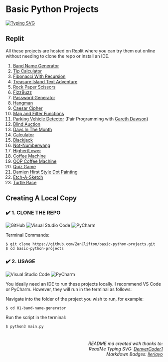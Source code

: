# Basic Python Projects

[![Typing SVG](https://readme-typing-svg.herokuapp.com?color=F79818&multiline=true&height=60&lines=Basic+Python+Projects;Exploring+Python+Fundamentals)](https://git.io/typing-svg)

## Replit

All these projects are hosted on Replit where you can try them out online without needing to clone the repo or install an IDE.

1. [Band Name Generator](https://replit.com/@ZanClifton/band-name-generator?v=1)
2. [Tip Calculator](https://replit.com/@ZanClifton/tip-calculator?v=1)
3. [Fibonacci With Recursion](https://replit.com/@ZanClifton/fibonacci-with-recursion?v=1)
4. [Treasure Island Text Adventure](https://replit.com/@ZanClifton/treasure-island-text-adventure?v=1)
5. [Rock Paper Scissors](https://replit.com/@ZanClifton/rock-paper-scissors?v=1)
6. [FizzBuzz](https://replit.com/@ZanClifton/FizzBuzz?v=1)
7. [Password Generator](https://replit.com/@ZanClifton/password-generator?v=1)
8. [Hangman](https://replit.com/@ZanClifton/hangman?v=1)
9. [Caesar Cipher](https://replit.com/@ZanClifton/caesar-cipher?v=1)
10. [Map and Filter Functions](https://replit.com/@ZanClifton/map-and-filter-functions?v=1)
11. [Parking Vehicle Detector](https://replit.com/@ZanClifton/parking-vehicle-detector?v=1) (Pair Programming with [Gareth Dawson](https://github.com/gwdawson))
12. [Blind Auction](https://replit.com/@ZanClifton/blind-auction?v=1)
13. [Days In The Month](https://replit.com/@ZanClifton/days-in-month?v=1)
14. [Calculator](https://replit.com/@ZanClifton/calculator?v=1)
15. [Blackjack](https://replit.com/@ZanClifton/blackjack?v=1)
16. [Not-Numberwang](https://replit.com/@ZanClifton/not-numberwang?v=1)
17. [Higher/Lower](https://replit.com/@ZanClifton/higher-lower?v=1)
18. [Coffee Machine](https://replit.com/@ZanClifton/coffee-machine?v=1)
19. [OOP Coffee Machine](https://replit.com/@ZanClifton/oop-coffee-machine?v=1)
20. [Quiz Game](https://replit.com/@ZanClifton/quiz-game?v=1)
21. [Damien Hirst Style Dot Painting](https://replit.com/@ZanClifton/hirst-style-dot-painting?v=1)
22. [Etch-A-Sketch](https://replit.com/@ZanClifton/etch-a-sketch?v=1)
23. [Turtle Race](https://replit.com/@ZanClifton/turtle-race?v=1)

## Creating A Local Copy

### ✔️ 1. CLONE THE REPO

![GitHub](https://img.shields.io/badge/github-%23121011.svg?style=for-the-badge&logo=github&logoColor=white) ![Visual Studio Code](https://img.shields.io/badge/Visual%20Studio%20Code-0078d7.svg?style=for-the-badge&logo=visual-studio-code&logoColor=white) ![PyCharm](https://img.shields.io/badge/pycharm-143?style=for-the-badge&logo=pycharm&logoColor=black&color=black&labelColor=green)

Terminal Commands:

```
$ git clone https://github.com/ZanClifton/basic-python-projects.git
$ cd basic-python-projects
```

### ✔️ 2. USAGE

![Visual Studio Code](https://img.shields.io/badge/Visual%20Studio%20Code-0078d7.svg?style=for-the-badge&logo=visual-studio-code&logoColor=white) ![PyCharm](https://img.shields.io/badge/pycharm-143?style=for-the-badge&logo=pycharm&logoColor=black&color=black&labelColor=green)

You ideally need an IDE to run these projects locally. I recommend VS Code or PyCharm. However, they will run in the terminal as follows:

Navigate into the folder of the project you wish to run, for example:

```
$ cd 01-band-name-generator
```

Run the script in the terminal:

```
$ python3 main.py
```

#

<div align=right>
  <h6>README.md created with thanks to:
  <br>ReadMe Typing SVG: <a href="https://git.io/typing-svg">DenverCoder1</a>
  <br>Markdown Badges: <a href="https://github.com/Ileriayo/markdown-badges">Ileriayo</a></h6>

</div>
